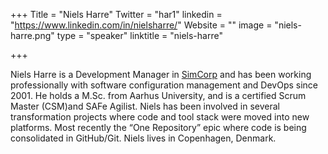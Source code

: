 +++
Title = "Niels Harre"
Twitter = "har1"
linkedin = "https://www.linkedin.com/in/nielsharre/"
Website = ""
image = "niels-harre.png"
type = "speaker"
linktitle = "niels-harre"

+++

Niels Harre is a Development Manager in [SimCorp](https://simcorp.com) and has been working professionally with software configuration management and DevOps since 2001. He holds a M.Sc. from Aarhus University, and is a certified Scrum Master (CSM)and SAFe Agilist. Niels has been involved in several transformation projects where code and tool stack were moved into new platforms. Most recently the “One Repository” epic where code is being consolidated in GitHub/Git. Niels lives in Copenhagen, Denmark.
